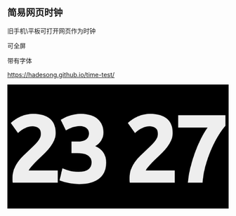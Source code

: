 ## 简易网页时钟
旧手机\平板可打开网页作为时钟

可全屏

带有字体

https://hadesong.github.io/time-test/

![image](https://github.com/Hadesong/time-test/blob/main/screenshot.png)

